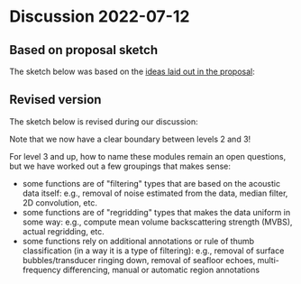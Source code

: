 # Discussion 2022-07-12

## Based on proposal sketch

The sketch below was based on the [ideas laid out in the proposal](./from_proposal.md):


## Revised version

The sketch below is revised during our discussion:



Note that we now have a clear boundary between levels 2 and 3!

For level 3 and up, how to name these modules remain an open questions, but we have worked out a few groupings that makes sense:
- some functions are of "filtering" types that are based on the acoustic data itself: e.g., removal of noise estimated from the data, median filter, 2D convolution, etc.
- some functions are of "regridding" types that makes the data uniform in some way: e.g., compute mean volume backscattering strength (MVBS), actual regridding, etc.
- some functions rely on additional annotations or rule of thumb classification (in a way it is a type of filtering): e.g., removal of surface bubbles/transducer ringing down, removal of seafloor echoes, multi-frequency differencing, manual or automatic region annotations

